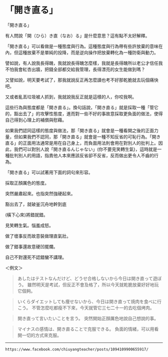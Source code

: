 # 「開き直る」


「開き直る」

有人問說「開（ひら）き直（なお）る」是什麼意思？這有點不太好解釋。

「開き直る」可以看做是一種態度與行為。這種態度與行為帶有些許放棄的意味在內，但這種放棄不是單純的投降，而是逆向操作把放棄轉化為一種防衛與動力。

譬如說，有人說我長得醜，我就說長得醜怎麼樣，我就是長得醜所以老公才信任我不怕我會紅杏出牆，把錢全部都交給我管理，長得漂亮的女生能做到嗎？

又譬如說，明天要考試了，那我就說反正再怎麼讀也考不好那乾脆就去玩個痛快吧。

又或者亂丟垃圾被人抓到，我就說我反正就是這樣的人，你咬我啊。

這些行為與態度都是「開き直る」。換句話說，「開き直る」就是採取一種「管它的，豁出去了」的攻擊性態度，進而對一些不好的事故意採取更負面的做法，使得自己得到心理上的補償與慰藉。

如果我們認同這樣的態度與做法，那「開き直る」就會是一種看開之後的正面力量，但如果我們不認同，那「開き直る」就會是一種不知反省的可恥行為。「開き直る」的正面用法通常是用在自己身上，而負面用法則會用在對別人的批判上。因此，我們可以對別人說「開き直るんじゃない」(你不要見笑轉生氣)，這時就是一種批判別人的用語，指責他人本來應該反省卻不反省，反而做出更令人不齒的行為。

「開き直る」可以試著用下面的詞句來形容。

採取正顏厲色的態度。

突然嚴肅起來。也指突然強硬起來。

豁出去了，就破釜沉舟地幹到底

(橫下心來)將錯就錯。

見笑轉生氣。惱羞成怒。

做了壞事反而故意裝做理直氣壯。

做了錯事還故意硬凹擺爛。

自己不對還死不認錯蠻不講理。

＜例文＞

>あしたはテストなんだけど、どうせ合格しないから今日は開き直って遊ぼう。
>雖然明天是考試，但反正不會及格了，所以今天就乾脆放棄好好地玩它個夠。

>いくらダイエットしても痩せないから、今日は開き直って焼肉を食べに行こう。
>不管怎麼吃都瘦不下來，今天就管它三七二十一的去吃個烤肉。

>開き直って言いたいことを言う。
>突然開始正顏厲色地說自己想說的事。

>マイナスの感情は、開き直ることで克服できる。
>負面的情緒，可以用看開一切的方式來克服。

---
`https://www.facebook.com/chiuyangteacher/posts/1094109900655917/`